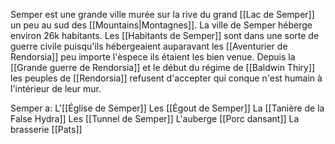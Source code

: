 Semper est une grande ville murée sur la rive du grand [[Lac de Semper]] un peu au sud des [[Mountains|Montagnes]]. La ville de Semper héberge environ 26k habitants. Les [[Habitants de Semper]] sont dans une sorte de guerre civile puisqu'ils hébergeaient auparavant les [[Aventurier de Rendorsia]] peu importe l'èspece ils étaient les bien venue. Depuis la [[Grande guerre de Rendorsia]] et le début du régime de [[Baldwin Thiry]] les peuples de [[Rendorsia]] refusent d'accepter qui conque n'est humain à l'intérieur de leur mur.

Semper a:
	L'[[Église de Semper]]
	Les [[Égout de Semper]]
	La [[Tanière de la False Hydra]]
	Les [[Tunnel de Semper]]
	L'auberge [[Porc dansant]]
	La brasserie [[Pats]]

